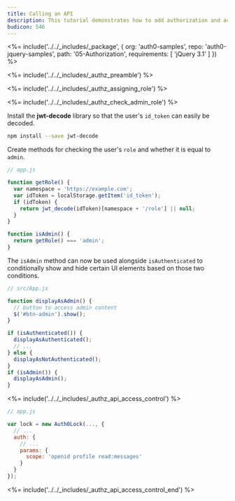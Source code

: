 ```yaml
---
title: Calling an API
description: This tutorial demonstrates how to add authorization and access control to a jQuery app with Auth0
budicon: 546
---
```


<%= include('../../_includes/_package', {
  org: 'auth0-samples',
  repo: 'auth0-jquery-samples',
  path: '05-Authorization',
  requirements: [
    'jQuery 3.1'
  ]
}) %>

<%= include('../../_includes/_authz_preamble') %>

<%= include('../../_includes/_authz_assigning_role') %>

<%= include('../../_includes/_authz_check_admin_role') %>

Install the **jwt-decode** library so that the user's `id_token` can easily be decoded.

```bash
npm install --save jwt-decode
```

Create methods for checking the user's `role` and whether it is equal to `admin`.

```js
// app.js

function getRole() {
  var namespace = 'https://example.com';
  var idToken = localStorage.getItem('id_token');
  if (idToken) {
    return jwt_decode(idToken)[namespace + '/role'] || null;
  }
}

function isAdmin() {
  return getRole() === 'admin';
}
``` 

The `isAdmin` method can now be used alongside `isAuthenticated` to conditionally show and hide certain UI elements based on those two conditions.

```js
// src/App.js

function displayAsAdmin() {
  // button to access admin content
  $('#btn-admin').show();
}

if (isAuthenticated()) {
  displayAsAuthenticated();
  // ...
} else {
  displayAsNotAuthenticated();
}
if (isAdmin()) {
  displayAsAdmin();
}
```

<%= include('../../_includes/_authz_api_access_control') %>

```js
// app.js

var lock = new Auth0Lock(..., {
  // ...
  auth: {
    // ...
    params: { 
      scope: 'openid profile read:messages' 
    }
  }
});
```

<%= include('../../_includes/_authz_api_access_control_end') %>